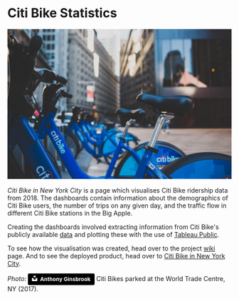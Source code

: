 # Citi Bike Statistics
![citi_bike](https://github.com/rochiecuevas/Citi_Bike/blob/master/images/Citi_Bike.jpg)

*Citi Bike in New York City* is a page which visualises Citi Bike ridership data from 2018. The dashboards contain information about the demographics of Citi Bike users, the number of trips on any given day, and the traffic flow in different Citi Bike stations in the Big Apple.

Creating the dashboards involved extracting information from Citi Bike's publicly available [data](https://www.citibikenyc.com/system-data) and plotting these with the use of [Tableau Public](https://public.tableau.com/en-us/s/). 

To see how the visualisation was created, head over to the project [wiki](https://github.com/rochiecuevas/Citi_Bike/wiki) page. And to see the deployed product, head over to [Citi Bike in New York City](https://rochiecuevas.github.io/Citi_Bike/).

*Photo:* <a style="background-color:black;color:white;text-decoration:none;padding:4px 6px;font-family:-apple-system, BlinkMacSystemFont, &quot;San Francisco&quot;, &quot;Helvetica Neue&quot;, Helvetica, Ubuntu, Roboto, Noto, &quot;Segoe UI&quot;, Arial, sans-serif;font-size:12px;font-weight:bold;line-height:1.2;display:inline-block;border-radius:3px" href="https://unsplash.com/@aginsbrook?utm_medium=referral&amp;utm_campaign=photographer-credit&amp;utm_content=creditBadge" target="_blank" rel="noopener noreferrer" title="Download free do whatever you want high-resolution photos from Anthony Ginsbrook"><span style="display:inline-block;padding:2px 3px"><svg xmlns="http://www.w3.org/2000/svg" style="height:12px;width:auto;position:relative;vertical-align:middle;top:-2px;fill:white" viewBox="0 0 32 32"><title>unsplash-logo</title><path d="M10 9V0h12v9H10zm12 5h10v18H0V14h10v9h12v-9z"></path></svg></span><span style="display:inline-block;padding:2px 3px">Anthony Ginsbrook</span></a> Citi Bikes parked at the World Trade Centre, NY (2017).
